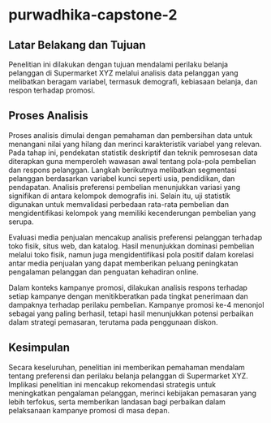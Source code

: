 # purwadhika-capstone-2

## Latar Belakang dan Tujuan
Penelitian ini dilakukan dengan tujuan mendalami perilaku belanja pelanggan di Supermarket XYZ melalui analisis data pelanggan yang melibatkan beragam variabel, termasuk demografi, kebiasaan belanja, dan respon terhadap promosi.

## Proses Analisis
Proses analisis dimulai dengan pemahaman dan pembersihan data untuk menangani nilai yang hilang dan merinci karakteristik variabel yang relevan. Pada tahap ini, pendekatan statistik deskriptif dan teknik pemrosesan data diterapkan guna memperoleh wawasan awal tentang pola-pola pembelian dan respons pelanggan. Langkah berikutnya melibatkan segmentasi pelanggan berdasarkan variabel kunci seperti usia, pendidikan, dan pendapatan. Analisis preferensi pembelian menunjukkan variasi yang signifikan di antara kelompok demografis ini. Selain itu, uji statistik digunakan untuk memvalidasi perbedaan rata-rata pembelian dan mengidentifikasi kelompok yang memiliki kecenderungan pembelian yang serupa.

Evaluasi media penjualan mencakup analisis preferensi pelanggan terhadap toko fisik, situs web, dan katalog. Hasil menunjukkan dominasi pembelian melalui toko fisik, namun juga mengidentifikasi pola positif dalam korelasi antar media penjualan yang dapat memberikan peluang peningkatan pengalaman pelanggan dan penguatan kehadiran online.

Dalam konteks kampanye promosi, dilakukan analisis respons terhadap setiap kampanye dengan menitikberatkan pada tingkat penerimaan dan dampaknya terhadap perilaku pembelian. Kampanye promosi ke-4 menonjol sebagai yang paling berhasil, tetapi hasil menunjukkan potensi perbaikan dalam strategi pemasaran, terutama pada penggunaan diskon.

## Kesimpulan
Secara keseluruhan, penelitian ini memberikan pemahaman mendalam tentang preferensi dan perilaku belanja pelanggan di Supermarket XYZ. Implikasi penelitian ini mencakup rekomendasi strategis untuk meningkatkan pengalaman pelanggan, merinci kebijakan pemasaran yang lebih terfokus, serta memberikan landasan bagi perbaikan dalam pelaksanaan kampanye promosi di masa depan.
